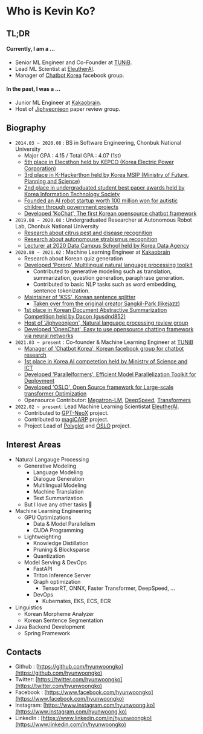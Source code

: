 # Who is Kevin Ko?

## TL;DR
#### Currently, I am a ...
- Senior ML Engineer and Co-Founder at [TUNiB](https://github.com/tunib-ai).
- Lead ML Scientist at [EleutherAI](https://github.com/eleutherai).
- Manager of [Chatbot Korea](https://www.facebook.com/groups/ChatbotDevKR) facebook group.

#### In the past, I was a ...
- Junior ML Engineer at [Kakaobrain](https://github.com/kakaobrain).
- Host of [Jiphyeonjeon](https://github.com/jiphyeonjeon) paper review group.

## Biography
- `2014.03 ~ 2020.08` : BS in Software Engineering, Chonbuk National University
  - Major GPA : 4.15 / Total GPA : 4.07 (1st)
  - [5th place in Elecsthon held by KEPCO (Korea Electric Power Corporation)](https://blog.kepco.co.kr/1310)
  - [3rd place in K-Hackerthon held by Korea MSIP (Ministry of Future, Planning and Science)](https://newsis.com/view/?id=NISX20181108_0000467462&cID=10808&pID=10800)
  - [2nd place in undergraduated student best paper awards held by Korea Information Technology Society](http://www.todayan.com/news/articleView.html?idxno=230207)
  - [Founded an AI robot startup worth 100 million won for autistic children through government projects](https://github.com/hyunwoongko/social-robot-bao)
  - [Developed 'KoChat', The first Korean opensource chatbot framework](https://github.com/hyunwoongko/kochat)
- `2019.08 ~ 2020.08` : Undergraduated Researcher at Autonomous Robot Lab, Chonbuk National University
  - [Research about citrus pest and disease recognition](https://github.com/hyunwoongko/citrus-pest-disease-recognition)
  - [Research about autonomouse strabismus recognition](https://github.com/hyunwoongko/strabismus-recognition)
  - [Lecturer at 2020 Data Campus School held by Korea Data Agency](https://github.com/hyunwoongko/bigdata-lecture)
- `2020.08 ~ 2021.02` : Machine Learning Engineer at [Kakaobrain](https://github.com/kakaobrain)
  - Research about Korean quiz generation
  - [Developed 'Pororo', Multilingual natural language processing toolkit](https://github.com/kakaobrain/pororo)
    - Contributed to generative modeling such as translation, summarization, question generation, paraphrase generation.
    - Contributed to basic NLP tasks such as word embedding, sentence tokenization.
  - [Maintainer of 'KSS', Korean sentence splitter](https://github.com/hyunwoongko/kss)
    - [Taken over from the original creator Sangkil-Park (likejazz)](https://github.com/likejazz/korean-sentence-splitter)
  - [1st place in Korean Document Abstractive Summarization Competition held by Dacon (gusdnd852)](https://dacon.io/competitions/official/235673/leaderboard/)
  - [Host of 'Jiphyeonjeon', Natural language processing review group](https://github.com/jiphyeonjeon)
  - [Developed 'OpenChat', Easy to use opensource chatting framework via neural networks](https://github.com/hyunwoongko/openchat)
- `2021.03 ~ present` : Co-founder & Machine Learning Engineer at [TUNiB](https://github.com/tunib-ai)
  - [Manager of 'Chatbot Korea', Korean facebook group for chatbot research](https://facebook.com/groups/ChatbotDevKR)
  - [1st place in Korea AI competetion held by Ministry of Science and ICT](https://m.etnews.com/20210715000270)
  - [Developed 'Parallelformers', Efficient Model Parallelization Toolkit for Deployment](https://github.com/tunib-ai/parallelformers)
  - [Developed 'OSLO', Open Source framework for Large-scale transformer Optimization](https://github.com/tunib-ai/oslo)
  - Opensource Contributor: [Megatron-LM](https://github.com/nvidia/Megatron-LM/commits?author=hyunwoongko), [DeepSpeed](https://github.com/microsoft/DeepSpeed/commits?author=hyunwoongko), [Transformers](https://github.com/huggingface/transformers/commits?author=hyunwoongko)
- `2022.02 ~ present`: Lead Machine Learning Scientistat [EleutherAI](https://github.com/EleutherAI).  
  - Contributed to [GPT-NeoX](https://github.com/EleutherAI/gpt-neox) project.
  - Contributed to [magiCARP](https://github.com/EleutherAI/magicarp) project.
  - Project Lead of [Polyglot](https://github.com/EleutherAI/polyglot) and [OSLO](https://github.com/EleutherAI/oslo) project.

## Interest Areas
- Natural Langauge Processing
  - Generative Modeling
    - Language Modeling
    - Dialogue Generation
    - Multilingual Modeling
    - Machine Translation
    - Text Summarization
  - But I love any other tasks 🥰
- Machine Learning Engineering
  - GPU Optimizations
    - Data & Model Parallelism
    - CUDA Programming
  - Lightweighting
    - Knowledge Distillation
    - Pruning & Blocksparse
    - Quantization
  - Model Serving & DevOps
    - FastAPI
    - Triton Inference Server
    - Graph optimization
      - TensorRT, ONNX, Faster Transformer, DeepSpeed, ...
    - DevOps
      - Kubernates, EKS, ECS, ECR
- Linguistics
  - Korean Morpheme Analyzer
  - Korean Sentence Segmentation  
- Java Backend Development
  - Spring Framework

## Contacts
- Github : [https://github.com/hyunwoongko](https://github.com/hyunwoongko)
- Twitter: [https://twitter.com/hyunwoongko](https://twitter.com/hyunwoongko)
- Facebook : [https://www.facebook.com/hyunwoongko](https://www.facebook.com/hyunwoongko)
- Instagram: [https://www.instagram.com/hyunwoong.ko](https://www.instagram.com/hyunwoong.ko)
- LinkedIn : [https://www.linkedin.com/in/hyunwoongko](https://www.linkedin.com/in/hyunwoongko)
